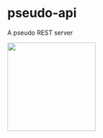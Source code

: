 # pseudo-api

A pseudo REST server

<a href="https://www.google.com"><img src="https://i.imgur.com/G7b73kz.jpeg" width="200"/></a>
